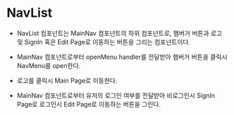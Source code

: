 # NavList

- NavList 컴포넌트는 MainNav 컴포넌트의 하위 컴포넌트로, 햄버거 버튼과 로고 및 SignIn 혹은 Edit Page로 이동하는 버튼을 그리는 컴포넌트이다.

- MainNav 컴포넌트로부터 openMenu handler를 전달받아 햄버거 버튼을 클릭시 NavMenu를 open한다.

- 로고를 클릭시 Main Page로 이동한다.

- MainNav 컴포넌트로부터 유저의 로그인 여부를 전달받아 비로그인시 SignIn Page로 로그인시 Edit Page로 이동하는 버튼을 그린다.
